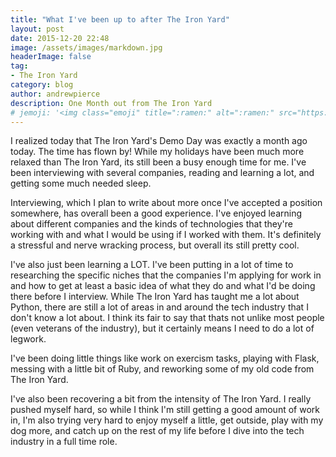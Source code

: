 ```yaml
---
title: "What I've been up to after The Iron Yard"
layout: post
date: 2015-12-20 22:48
image: /assets/images/markdown.jpg
headerImage: false
tag:
- The Iron Yard
category: blog
author: andrewpierce
description: One Month out from The Iron Yard
# jemoji: '<img class="emoji" title=":ramen:" alt=":ramen:" src="https://assets.github.com/images/icons/emoji/unicode/1f35c.png" height="20" width="20" align="absmiddle">'
---
```


I realized today that The Iron Yard's Demo Day was exactly a month ago today. The time has flown by! While my holidays have been much more relaxed than The Iron Yard, its still been a busy enough time for me. I've been interviewing with several companies, reading and learning a lot, and getting some much needed sleep.

Interviewing, which I plan to write about more once I've accepted a position somewhere, has overall been a good experience. I've enjoyed learning about different companies and the kinds of technologies that they're working with and what I would be using if I worked with them. It's definitely a stressful and nerve wracking process, but overall its still pretty cool.

I've also just been learning a LOT. I've been putting in a lot of time to researching the specific niches that the companies I'm applying for work in and how to get at least a basic idea of what they do and what I'd be doing there before I interview. While The Iron Yard has taught me a lot about Python, there are still a lot of areas in and around the tech industry that I don't know a lot about. I think its fair to say that thats not unlike most people (even veterans of the industry), but it certainly means I need to do a lot of legwork.

I've been doing little things like work on exercism tasks, playing with Flask, messing with a little bit of Ruby, and reworking some of my old code from The Iron Yard.

I've also been recovering a bit from the intensity of The Iron Yard. I really pushed myself hard, so while I think I'm still getting a good amount of work in, I'm also trying very hard to enjoy myself a little, get outside, play with my dog more, and catch up on the rest of my life before I dive into the tech industry in a full time role.
